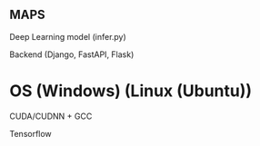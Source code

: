 ## MAPS


Deep Learning model (infer.py)


Backend (Django, FastAPI, Flask)



# OS (Windows) (Linux (Ubuntu))

CUDA/CUDNN + GCC

Tensorflow
